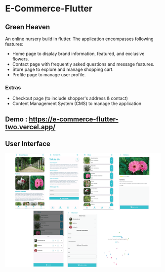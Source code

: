 # E-Commerce-Flutter

## Green Heaven
An online nursery build in flutter.
The application encompasses following features:
* Home page to display brand information, featured, and exclusive flowers.
* Contact page with frequently asked questions and message features.
* Store page to explore and manage shopping cart.
* Profile page to manage user profile.
### Extras
* Checkout page (to include shopper's address & contact)
* Content Management System (CMS) to manage the application
## Demo : https://e-commerce-flutter-two.vercel.app/
## User Interface
![alt text](https://github.com/ahmedhassantariq/e-commerce-flutter/blob/master/E-Commerce-Flutter.png)
